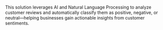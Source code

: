 This solution leverages AI and Natural Language Processing to analyze customer reviews and automatically classify them as positive, negative, or neutral—helping businesses gain actionable insights from customer sentiments.
